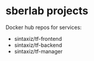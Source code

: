 # sberlab projects
Docker hub repos for services:
* sintaxiz/tf-frontend
* sintaxiz/tf-backend
* sintaxiz/tf-manager
